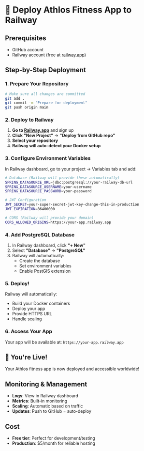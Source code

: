 # 🚀 Deploy Athlos Fitness App to Railway

## Prerequisites
- GitHub account
- Railway account (free at [railway.app](https://railway.app))

## Step-by-Step Deployment

### 1. Prepare Your Repository
```bash
# Make sure all changes are committed
git add .
git commit -m "Prepare for deployment"
git push origin main
```

### 2. Deploy to Railway

1. **Go to [Railway.app](https://railway.app)** and sign up
2. **Click "New Project"** → **"Deploy from GitHub repo"**
3. **Select your repository**
4. **Railway will auto-detect your Docker setup**

### 3. Configure Environment Variables

In Railway dashboard, go to your project → Variables tab and add:

```bash
# Database (Railway will provide these automatically)
SPRING_DATASOURCE_URL=jdbc:postgresql://your-railway-db-url
SPRING_DATASOURCE_USERNAME=your-username
SPRING_DATASOURCE_PASSWORD=your-password

# JWT Configuration
JWT_SECRET=your-super-secret-jwt-key-change-this-in-production
JWT_EXPIRATION=86400000

# CORS (Railway will provide your domain)
CORS_ALLOWED_ORIGINS=https://your-app.railway.app
```

### 4. Add PostgreSQL Database

1. In Railway dashboard, click **"+ New"**
2. Select **"Database"** → **"PostgreSQL"**
3. Railway will automatically:
   - Create the database
   - Set environment variables
   - Enable PostGIS extension

### 5. Deploy!

Railway will automatically:
- Build your Docker containers
- Deploy your app
- Provide HTTPS URL
- Handle scaling

### 6. Access Your App

Your app will be available at: `https://your-app.railway.app`

## 🎉 You're Live!

Your Athlos fitness app is now deployed and accessible worldwide!

## Monitoring & Management

- **Logs**: View in Railway dashboard
- **Metrics**: Built-in monitoring
- **Scaling**: Automatic based on traffic
- **Updates**: Push to GitHub = auto-deploy

## Cost
- **Free tier**: Perfect for development/testing
- **Production**: $5/month for reliable hosting
